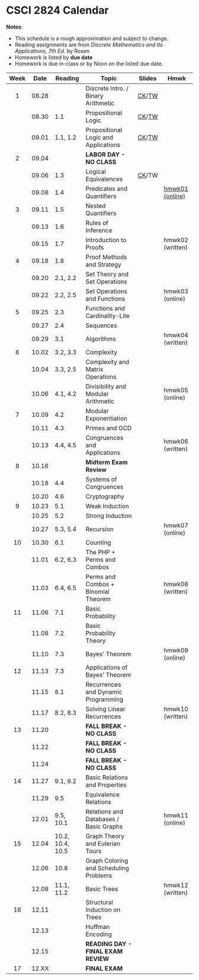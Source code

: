 # CSCI 2824 Calendar

**Notes**:
- This schedule is a rough approximation and subject to change.
- Reading assignments are from _Discrete Mathematics and Its Applications, 7th Ed._ by Rosen 
- Homework is listed by **due date**
- Homework is due in-class or by Noon on the listed due date. 

| Week   | Date         | Reading         |                   Topic             	  | Slides      | Hmwk  	      | 
|:------:|:------------:| ----------------| ------------------------------------------|-------------|-----------------|
| 1      | 08.28        |                 | Discrete Intro. / Binary Arithmetic       |	[CK](https://goo.gl/bRwo3q)/[TW](https://drive.google.com/open?id=0BzfIQ3K44Vk4NmcwdzYzSGtqV1E) |			      | 
|        | 08.30        | 1.1             | Propositional Logic 					  |	[CK](https://www.cs.colorado.edu/~ketelsen/files/courses/csci2824/slides/lesson02.pdf)/[TW](https://drive.google.com/open?id=0BzfIQ3K44Vk4bDJTV1Bldl9yUjA)		    |  | 
|        | 09.01        | 1.1, 1.2        | Propositional Logic and Applications      |	[CK](https://goo.gl/P9THMW)/[TW](https://drive.google.com/open?id=0BzfIQ3K44Vk4Q3dybTVUWXRWeEE)		    |	     		  | 
| 2      | 09.04        |                 | **LABOR DAY - NO CLASS**                  |			    |		     	  | 
|        | 09.06        | 1.3             | Logical Equivalences                      |	[CK](https://goo.gl/i2qDAQ)/TW  |			      | 
|        | 09.08        | 1.4             | Predicates and Quantifiers                |			    | [hmwk01 (online)](https://moodle.cs.colorado.edu/mod/quiz/view.php?id=14500) | 
| 3      | 09.11        | 1.5             | Nested Quantifiers			              |			    |          		  | 
|        | 09.13        | 1.6             | Rules of Inference		                  |			    |			      | 
|        | 09.15        | 1.7             | Introduction to Proofs 	                  |			    | hmwk02 (written)| 
| 4      | 09.18        | 1.8             | Proof Methods and Strategy 	              |			    |			      | 
|        | 09.20        | 2.1, 2.2        | Set Theory and Set Operations	 	      |			    |			      | 
|        | 09.22        | 2.2, 2.5        | Set Operations and Functions      		  |			    | hmwk03 (online) | 
| 5      | 09.25        | 2.3             | Functions and Cardinality-Lite 	 		  |			    |			      | 
|        | 09.27        | 2.4             | Sequences 						  		  |			    |			      | 
|        | 09.29        | 3.1             | Algorithms 						  		  |			    | hmwk04 (written)| 
| 6      | 10.02        | 3.2, 3.3        | Complexity			                      |			    |			      | 
|        | 10.04        | 3.3, 2.5        | Complexity and Matrix Operations          |			    |			      | 
|        | 10.06        | 4.1, 4.2        | Divisibility and Modular Arithmetic		  |			    | hmwk05 (online) | 
| 7      | 10.09        | 4.2             | Modular Exponentiation                    |			    |			      | 
|        | 10.11        | 4.3             | Primes and GCD 							  |			    |			      | 
|        | 10.13        | 4.4, 4.5        | Congruences and Applications              |			    | hmwk06 (written)| 
| 8      | 10.16        |                 | **Midterm Exam Review**                   |			    |			      | 
|        | 10.18        | 4.4             | Systems of Congruences 					  |			    |			      | 
|        | 10.20        | 4.6             | Cryptography                              |			    |       	      | 
| 9      | 10.23        | 5.1             | Weak Induction                            |			    |			      | 
|        | 10.25        | 5.2             | Strong Induction 						  |			    |			      | 
|        | 10.27        | 5.3, 5.4        | Recursion 								  |			    | hmwk07 (online) | 
| 10     | 10.30        | 6.1             | Counting  		                          |			    |			      | 
|        | 11.01        | 6.2, 6.3        | The PHP + Perms and Combos                |			    |			      | 
|        | 11.03        | 6.4, 6.5  	  | Perms and Combos + Binomial Theorem       |			    | hmwk08 (written)| 
| 11     | 11.06        | 7.1             | Basic Probability                         |			    |			      | 
|        | 11.08        | 7.2             | Basic Probability Theory		          |			    |			      | 
|        | 11.10        | 7.3             | Bayes' Theorem                            |			    | hmwk09 (online) | 
| 12     | 11.13        | 7.3             | Applications of Bayes' Theorem            |			    |			      | 
|        | 11.15        | 8.1             | Recurrences and Dynamic Programming	      |			    |			      | 
|        | 11.17        | 8.2, 8.3        | Solving Linear Recurrences		          |			    | hmwk10 (written)| 
| 13     | 11.20        |                 | **FALL BREAK - NO CLASS**                 |			    |			      | 
|        | 11.22        |                 | **FALL BREAK - NO CLASS**                 |			    |			      | 
|        | 11.24        |                 | **FALL BREAK - NO CLASS**                 |			    |			      | 
| 14     | 11.27        | 9.1, 9.2        | Basic Relations and Properties 			  |			    |			      | 
|        | 11.29        | 9.5             | Equivalence Relations                     |			    |			      | 
|        | 12.01        | 9.5, 10.1       | Relations and Databases / Basic Graphs    |			    | hmwk11 (online) | 
| 15     | 12.04        | 10.2, 10.4, 10.5| Graph Theory and Eulerian Tours           |			    |			      | 
|        | 12.06        | 10.8            | Graph Coloring and Scheduling Problems    |			    |			      | 
|        | 12.08        | 11.1, 11.2      | Basic Trees                               |			    | hmwk12 (written)| 
| 16     | 12.11        |                 | Structural Induction on Trees             |			    |			      | 
|        | 12.13        |                 | Huffman Encoding                          |			    |			      | 
|        | 12.15        |                 | **READING DAY - FINAL EXAM REVIEW**	      |			    |			      | 
| 17     | 12.XX        |                 | **FINAL EXAM**                            |			    |			      | 
